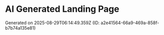 # AI Generated Landing Page

Generated on 2025-08-29T06:14:49.359Z (ID: a2e41564-66a9-469a-858f-b7b74a135e81)